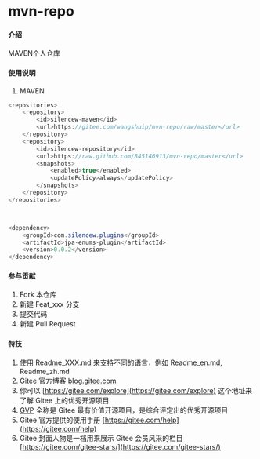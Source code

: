 # mvn-repo

#### 介绍
MAVEN个人仓库

#### 使用说明

1.  MAVEN
``` java
<repositories>
    <repository>
        <id>silencew-maven</id>
        <url>https://gitee.com/wangshuip/mvn-repo/raw/master</url>
    </repository>
    <repository>
        <id>silencew-repository</id>
        <url>https://raw.github.com/845146913/mvn-repo/master</url>
        <snapshots>
            <enabled>true</enabled>
            <updatePolicy>always</updatePolicy>
        </snapshots>
    </repository>
</repositories>



<dependency>
    <groupId>com.silencew.plugins</groupId>
    <artifactId>jpa-enums-plugin</artifactId>
    <version>0.0.2</version>
</dependency>
```

#### 参与贡献

1.  Fork 本仓库
2.  新建 Feat_xxx 分支
3.  提交代码
4.  新建 Pull Request


#### 特技

1.  使用 Readme\_XXX.md 来支持不同的语言，例如 Readme\_en.md, Readme\_zh.md
2.  Gitee 官方博客 [blog.gitee.com](https://blog.gitee.com)
3.  你可以 [https://gitee.com/explore](https://gitee.com/explore) 这个地址来了解 Gitee 上的优秀开源项目
4.  [GVP](https://gitee.com/gvp) 全称是 Gitee 最有价值开源项目，是综合评定出的优秀开源项目
5.  Gitee 官方提供的使用手册 [https://gitee.com/help](https://gitee.com/help)
6.  Gitee 封面人物是一档用来展示 Gitee 会员风采的栏目 [https://gitee.com/gitee-stars/](https://gitee.com/gitee-stars/)
